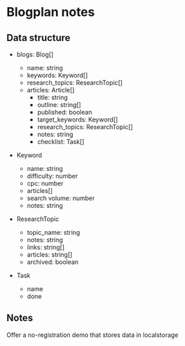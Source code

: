 # Blogplan notes

## Data structure

 * blogs: Blog[]
   * name: string
   * keywords: Keyword[]
   * research_topics: ResearchTopic[]
   * articles: Article[]
      * title: string
      * outline: string[]
      * published: boolean
      * target_keywords: Keyword[]
      * research_topics: ResearchTopic[]
      * notes: string
      * checklist: Task[]

  * Keyword
    * name: string
    * difficulty: number
    * cpc: number
    * articles[]
    * search volume: number
    * notes: string

  * ResearchTopic
    * topic_name: string
    * notes: string
    * links: string[]
    * articles: string[]
    * archived: boolean

  * Task
    * name
    * done

## Notes

Offer a no-registration demo that stores data in localstorage
